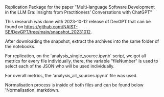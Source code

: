 Replication Package for the paper "Multi-language Software Development in the LLM Era:
Insights from Practitioners’ Conversations with ChatGPT"

This research was done with 2023-10-12 release of DevGPT that can be found on https://github.com/NAIST-SE/DevGPT/tree/main/snapshot_20231012.

After downloading the snapshot, extract the archives into the same folder of the notebooks.

For replication, on the 'analysis_single_source.ipynb' script, we got all metrics for every file individually, there, the variable "fileNumber" is used to select each of the JSON who will be used individually.

For overall metrics, the 'analysis_all_sources.ipynb' file was used.

Normalisation process is inside of both files and can be found below 'Normalisation' markdown.
